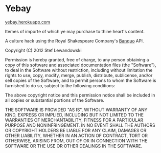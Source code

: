 Yebay
=====

[yebay.herokuapp.com](http://yebay.herokuapp.com)

Itemes of importe of which ye may purchase to thine heart's content.

A culture hack using the Royal Shakespeare Company's [Banquo](http://myshakespeare.worldshakespearefestival.org.uk/banquo/) API.

Copyright (C) 2012 Stef Lewandowski

Permission is hereby granted, free of charge, to any person obtaining a copy of this software and associated documentation files (the "Software"), to deal in the Software without restriction, including without limitation the rights to use, copy, modify, merge, publish, distribute, sublicense, and/or sell copies of the Software, and to permit persons to whom the Software is furnished to do so, subject to the following conditions:

The above copyright notice and this permission notice shall be included in all copies or substantial portions of the Software.

THE SOFTWARE IS PROVIDED "AS IS", WITHOUT WARRANTY OF ANY KIND, EXPRESS OR IMPLIED, INCLUDING BUT NOT LIMITED TO THE WARRANTIES OF MERCHANTABILITY, FITNESS FOR A PARTICULAR PURPOSE AND NONINFRINGEMENT. IN NO EVENT SHALL THE AUTHORS OR COPYRIGHT HOLDERS BE LIABLE FOR ANY CLAIM, DAMAGES OR OTHER LIABILITY, WHETHER IN AN ACTION OF CONTRACT, TORT OR OTHERWISE, ARISING FROM, OUT OF OR IN CONNECTION WITH THE SOFTWARE OR THE USE OR OTHER DEALINGS IN THE SOFTWARE.